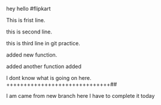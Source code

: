 hey 
hello
#flipkart


This is frist line.

this is second line.

this is third line in git practice.

added new function.

added another function added

I dont know what is going on here.
++++++++++++++++++++++++++++++##

I am came from new branch 
here I have to complete it today
